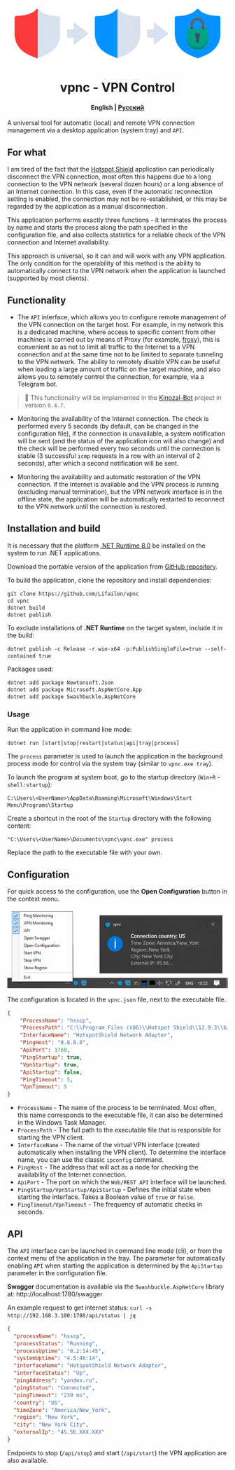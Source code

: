 <p align="center">
  <img title="Ping Not Available"src="img/ping-not-available.png">
  <img title="next"src="img/next.png">
  <img title="Ping Available"src="img/ping-available.png">
  <img title="next"src="img/next.png">
  <img title="Ping Not Available"src="img/vpn.png">
</a>

<h1 align="center">
vpnc - VPN Control
</h1>

<h4 align="center">
    <strong>English</strong> | <a href="README_ru.md">Русский</a>
</h4>

A universal tool for automatic (local) and remote VPN connection management via a desktop application (system tray) and `API`.

## For what

I am tired of the fact that the [Hotspot Shield](https://www.hotspotshield.com/vpn/vpn-for-windows) application can periodically disconnect the VPN connection, most often this happens due to a long connection to the VPN network (several dozen hours) or a long absence of an Internet connection. In this case, even if the automatic reconnection setting is enabled, the connection may not be re-established, or this may be regarded by the application as a manual disconnection.

This application performs exactly three functions - it terminates the process by name and starts the process along the path specified in the configuration file, and also collects statistics for a reliable check of the VPN connection and Internet availability.

This approach is universal, so it can and will work with any VPN application. The only condition for the operability of this method is the ability to automatically connect to the VPN network when the application is launched (supported by most clients).

## Functionality

- The `API` interface, which allows you to configure remote management of the VPN connection on the target host. For example, in my network this is a dedicated machine, where access to specific content from other machines is carried out by means of Proxy (for example, [froxy](https://github.com/Lifailon/froxy)), this is convenient so as not to limit all traffic to the Internet to a VPN connection and at the same time not to be limited to separate tunneling to the VPN network. The ability to remotely disable VPN can be useful when loading a large amount of traffic on the target machine, and also allows you to remotely control the connection, for example, via a Telegram bot.

> 📢 This functionality will be implemented in the [Kinozal-Bot](https://github.com/Lifailon/Kinozal-Bot) project in version `0.4.7`.

- Monitoring the availability of the Internet connection. The check is performed every 5 seconds (by default, can be changed in the configuration file), if the connection is unavailable, a system notification will be sent (and the status of the application icon will also change) and the check will be performed every two seconds until the connection is stable (3 successful `icmp` requests in a row with an interval of 2 seconds), after which a second notification will be sent.

- Monitoring the availability and automatic restoration of the VPN connection. If the Internet is available and the VPN process is running (excluding manual termination), but the VPN network interface is in the offline state, the application will be automatically restarted to reconnect to the VPN network until the connection is restored.

## Installation and build

It is necessary that the platform [.NET Runtime 8.0](https://dotnet.microsoft.com/en-us/download/dotnet/8.0) be installed on the system to run .NET applications.

Download the portable version of the application from [GitHub repository](https://github.com/Lifailon/vpnc/releases/latest).

To build the application, clone the repository and install dependencies:

```shell
git clone https://github.com/Lifailon/vpnc
cd vpnc
dotnet build
dotnet publish
```

To exclude installations of **.NET Runtime** on the target system, include it in the build:

```shell
dotnet publish -c Release -r win-x64 -p:PublishSingleFile=true --self-contained true
```

Packages used:

```shell
dotnet add package Newtonsoft.Json
dotnet add package Microsoft.AspNetCore.App
dotnet add package Swashbuckle.AspNetCore
```

### Usage

Run the application in command line mode:

```shell
dotnet run [start|stop|restart|status|api|tray|process]
```

The `process` parameter is used to launch the application in the background process mode for control via the system tray (similar to `vpnc.exe tray`).

To launch the program at system boot, go to the startup directory (`Win+R` - `shell:startup`):

```
C:\Users\<UserName>\AppData\Roaming\Microsoft\Windows\Start Menu\Programs\Startup
```

Create a shortcut in the root of the `Startup` directory with the following content:

```
"C:\Users\<UserName>\Documents\vpnc\vpnc.exe" process
```

Replace the path to the executable file with your own.

## Configuration

For quick access to the configuration, use the **Open Configuration** button in the context menu.

![interface](/img/interface.jpg)

The configuration is located in the `vpnc.json` file, next to the executable file.

```json
{
    "ProcessName": "hsscp",
    "ProcessPath": "C:\\Program Files (x86)\\Hotspot Shield\\12.9.3\\bin\\hsscp.exe",
    "InterfaceName": "HotspotShield Network Adapter",
    "PingHost": "8.8.8.8",
    "ApiPort": 1780,
    "PingStartup": true,
    "VpnStartup": true,
    "ApiStartup": false,
    "PingTimeout": 5,
    "VpnTimeout": 5
}
```

- `ProcessName` - The name of the process to be terminated. Most often, this name corresponds to the executable file, it can also be determined in the Windows Task Manager.
- `ProcessPath` - The full path to the executable file that is responsible for starting the VPN client.
- `InterfaceName` - The name of the virtual VPN interface (created automatically when installing the VPN client). To determine the interface name, you can use the classic `ipconfig` command.
- `PingHost` - The address that will act as a node for checking the availability of the Internet connection.
- `ApiPort` - The port on which the `Web/REST API` interface will be launched.
- `PingStartup/VpnStartup/ApiStartup` - Defines the initial state when starting the interface. Takes a Boolean value of `true` or `false`.
- `PingTimeout/VpnTimeout` - The frequency of automatic checks in seconds.

## API

The `API` interface can be launched in command line mode (cli), or from the context menu of the application in the tray. The parameter for automatically enabling `API` when starting the application is determined by the `ApiStartup` parameter in the configuration file.

**Swagger** documentation is available via the `Swashbuckle.AspNetCore` library at: http://localhost:1780/swagger

An example request to get internet status: `curl -s http://192.168.3.100:1780/api/status | jq`

```json
{
  "processName": "hsscp",
  "processStatus": "Running",
  "processUptime": "0.2:14:45",
  "systemUptime": "4.5:46:14",
  "interfaceName": "HotspotShield Network Adapter",
  "interfaceStatus": "Up",
  "pingAddress": "yandex.ru",
  "pingStatus": "Connected",
  "pingTimeout": "239 ms",
  "country": "US",
  "timeZone": "America/New_York",
  "region": "New York",
  "city": "New York City",
  "externalIp": "45.56.XXX.XXX"
}
```

Endpoints to stop (`/api/stop`) and start (`/api/start`) the VPN application are also available.
